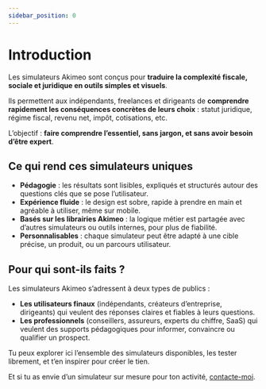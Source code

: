 ```yaml
---
sidebar_position: 0
---
```


# Introduction

Les simulateurs Akimeo sont conçus pour **traduire la complexité fiscale, sociale et juridique en outils simples et visuels**.

Ils permettent aux indépendants, freelances et dirigeants de **comprendre rapidement les conséquences concrètes de leurs choix** : statut juridique, régime fiscal, revenu net, impôt, cotisations, etc.

L’objectif : **faire comprendre l’essentiel, sans jargon, et sans avoir besoin d’être expert**.

## Ce qui rend ces simulateurs uniques

- **Pédagogie** : les résultats sont lisibles, expliqués et structurés autour des questions clés que se pose l’utilisateur.
- **Expérience fluide** : le design est sobre, rapide à prendre en main et agréable à utiliser, même sur mobile.
- **Basés sur les librairies Akimeo** : la logique métier est partagée avec d’autres simulateurs ou outils internes, pour plus de fiabilité.
- **Personnalisables** : chaque simulateur peut être adapté à une cible précise, un produit, ou un parcours utilisateur.

## Pour qui sont-ils faits ?

Les simulateurs Akimeo s’adressent à deux types de publics :

- **Les utilisateurs finaux** (indépendants, créateurs d’entreprise, dirigeants) qui veulent des réponses claires et fiables à leurs questions.
- **Les professionnels** (conseillers, assureurs, experts du chiffre, SaaS) qui veulent des supports pédagogiques pour informer, convaincre ou qualifier un prospect.

Tu peux explorer ici l’ensemble des simulateurs disponibles, les tester librement, et t’en inspirer pour créer le tien.

Et si tu as envie d’un simulateur sur mesure pour ton activité, [contacte-moi](https://go.gabin.app/linkedin).
